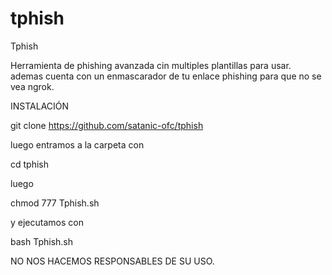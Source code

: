 # tphish
Tphish

Herramienta de phishing avanzada cin multiples plantillas para usar. ademas cuenta con un enmascarador de tu enlace phishing para que no se vea ngrok.

INSTALACIÓN

git clone https://github.com/satanic-ofc/tphish

luego entramos a la carpeta con

cd tphish

luego

chmod 777 Tphish.sh

y ejecutamos con

bash Tphish.sh

NO NOS HACEMOS RESPONSABLES DE SU USO.
